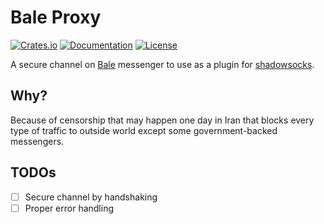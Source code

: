 # Bale Proxy

[![Crates.io](https://img.shields.io/crates/v/bale-proxy)](https://crates.io/crates/bale-proxy)
[![Documentation](https://docs.rs/bale-proxy/badge.svg)](https://docs.rs/bale-proxy)
[![License](https://img.shields.io/crates/l/bale-proxy)](LICENSE)

A secure channel on [Bale](https://bale.ai/) messenger to use as a plugin for [shadowsocks](https://crates.io/crates/shadowsocks-rust).

## Why?

Because of censorship that may happen one day in Iran
that blocks every type of traffic to outside world except
some government-backed messengers.

## TODOs

- [ ] Secure channel by handshaking
- [ ] Proper error handling
